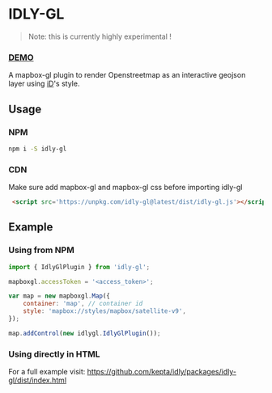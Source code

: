 # IDLY-GL

> Note: this is currently highly experimental !

### [DEMO](https://kepta.github.io/idly-gl-example/)

A mapbox-gl plugin to render Openstreetmap as an interactive geojson layer using [iD](https://github.com/openstreetmap/iD)'s style.

## Usage

### NPM

```bash
npm i -S idly-gl
```

### CDN

Make sure add mapbox-gl and mapbox-gl css before importing idly-gl

```HTML
 <script src='https://unpkg.com/idly-gl@latest/dist/idly-gl.js'></script>
```

## Example

### Using from NPM

```Javascript
import { IdlyGlPlugin } from 'idly-gl';

mapboxgl.accessToken = '<access_token>';

var map = new mapboxgl.Map({
    container: 'map', // container id
    style: 'mapbox://styles/mapbox/satellite-v9',
});

map.addControl(new idlygl.IdlyGlPlugin());
```

### Using directly in HTML

For a full example visit: https://github.com/kepta/idly/packages/idly-gl/dist/index.html
